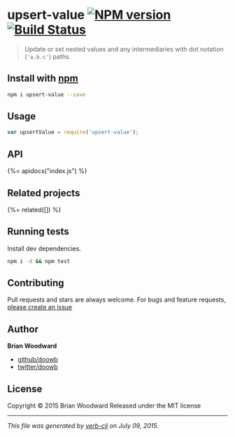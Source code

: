# upsert-value [![NPM version](https://badge.fury.io/js/upsert-value.svg)](http://badge.fury.io/js/upsert-value)  [![Build Status](https://travis-ci.org/doowb/upsert-value.svg)](https://travis-ci.org/doowb/upsert-value) 

> Update or set nested values and any intermediaries with dot notation (`'a.b.c'`) paths.

## Install with [npm](npmjs.org)

```bash
npm i upsert-value --save
```

## Usage

```js
var upsertValue = require('upsert-value');
```

## API
<!-- add a path or glob pattern for files with code comments to use for docs  -->
{%= apidocs("index.js") %}

## Related projects
<!-- add an array of related projects, then un-escape the helper -->
{%= related([]) %}  

## Running tests
Install dev dependencies.

```bash
npm i -d && npm test
```


## Contributing
Pull requests and stars are always welcome. For bugs and feature requests, [please create an issue](https://github.com/doowb/upsert-value/issues)


## Author

**Brian Woodward**
 
+ [github/doowb](https://github.com/doowb)
+ [twitter/doowb](http://twitter.com/doowb) 

## License
Copyright © 2015 Brian Woodward
Released under the MIT license

***

_This file was generated by [verb-cli](https://github.com/assemble/verb-cli) on July 09, 2015._
